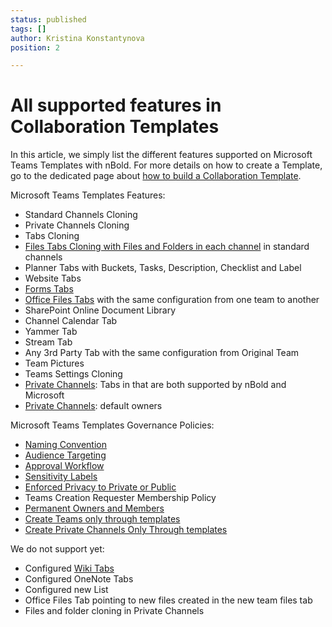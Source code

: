 ```yaml
---
status: published
tags: []
author: Kristina Konstantynova
position: 2

---
```

# All supported features in Collaboration Templates

In this article, we simply list the different features supported on Microsoft Teams Templates with nBold. For more details on how to create a Template, go to the dedicated page about [how to build a Collaboration Template](/collaboration-templates/create-a-new-collaboration-template).

Microsoft Teams Templates Features:

* Standard Channels Cloning
* Private Channels Cloning
* Tabs Cloning
* [Files Tabs Cloning with Files and Folders in each channel](/collaboration-templates/files-and-folders) in standard channels
* Planner Tabs with Buckets, Tasks, Description, Checklist and Label
* Website Tabs
* [Forms Tabs](/collaboration-templates/microsoft-forms)
* [Office Files Tabs](/collaboration-templates/office-and-pdf-documents) with the same configuration from one team to another
* SharePoint Online Document Library
* Channel Calendar Tab
* Yammer Tab
* Stream Tab
* Any 3rd Party Tab with the same configuration from Original Team
* Team Pictures
* Teams Settings Cloning
* [Private Channels](https://docs.nbold.co/collaboration-templates/private-channels.html): Tabs in that are both supported by nBold and Microsoft
* [Private Channels](https://docs.nbold.co/collaboration-templates/private-channels.html): default owners

Microsoft Teams Templates Governance Policies:

* [Naming Convention](https://docs.nbold.co/governance-policies/naming-convention.html)
* [Audience Targeting](https://docs.nbold.co/governance-policies/audience-targeting.html)
* [Approval Workflow](https://docs.nbold.co/governance-policies/approval.html)
* [Sensitivity Labels](https://docs.nbold.co/governance-policies/sensitivity-labels.html)
* [Enforced Privacy to Private or Public](https://docs.nbold.co/governance-policies/security-policy.html)
* Teams Creation Requester Membership Policy
* [Permanent Owners and Members](https://docs.nbold.co/governance-policies/permanent-owners-and-members-policy.html)
* [Create Teams only through templates ](https://docs.nbold.co/collaboration-templates/create-teams-only-through-microsoft-teams-templates-by-nbold.html)
* [Create Private Channels Only Through templates ](https://docs.nbold.co/governance-policies/serve-private-channels.html)

We do not support yet:

* Configured [Wiki Tabs](https://docs.nbold.co/collaboration-templates/wiki-tabs.html)
* Configured OneNote Tabs
* Configured new List
* Office Files Tab pointing to new files created in the new team files tab
* Files and folder cloning in Private Channels